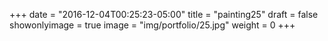 
+++
date = "2016-12-04T00:25:23-05:00"
title = "painting25"
draft = false
showonlyimage = true
image = "img/portfolio/25.jpg"
weight = 0
+++
